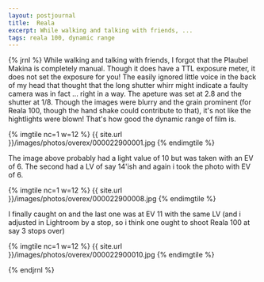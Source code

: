 ```yaml
---
layout: postjournal
title:  Reala 
excerpt: While walking and talking with friends, ...
tags: reala 100, dynamic range
---
```


{% jrnl %}
While walking and talking with friends, I forgot that the Plaubel Makina is completely manual. Though it
does have a TTL exposure meter, it does not set the exposure for you! The easily ignored little voice in the back of my head that thought that the long shutter whirr might indicate a faulty camera was in fact ... right in  a way. The apeture was
set at 2.8 and the shutter at 1/8. Though the images were blurry and the grain prominent (for Reala 100, though the hand shake could contribute to that), it's not like the hightlights were blown! That's how good the dynamic range of film is.


{% imgtile nc=1 w=12 %}
{{ site.url }}/images/photos/overex/000022900001.jpg 
{% endimgtile %}



The image above probably had a light value of 10 but was taken with an EV
of 6. The second had a LV of say 14'ish and again i took the photo with EV of 6.

{% imgtile nc=1 w=12 %}
{{ site.url }}/images/photos/overex/000022900008.jpg
{% endimgtile %}


I finally caught on and the last one was at EV 11 with the same LV (and i
adjusted in Lightroom by a stop, so i think one ought to shoot Reala 100 at say
3 stops over)


{% imgtile nc=1 w=12 %}
{{ site.url }}/images/photos/overex/000022900010.jpg
{% endimgtile %}

{% endjrnl %}









<!-- Ends op most -->
